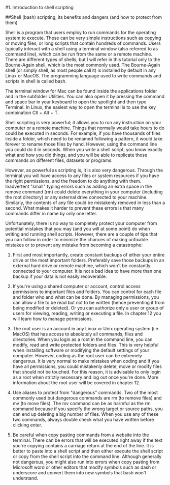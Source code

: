 #1. Introduction to shell scripting

##Shell (bash) scripting, its benefits and dangers (and how to protect from them)

Shell is a program that users employ to run commands for the operating system to execute. These can be very simple instructions such as copying or moving files, or long scripts that contain hundreds of commands. Users typically interact with a shell using a terminal window (also referred to as command line), which can be run from the same or a remote machine. There are different types of shells, but I will refer in this tutorial only to the Bourne-Again shell, which is the most commonly used. The Bourne-Again shell (or simply shell, as most people call it) is installed by default in any Linux or MacOS. The programming language used to write commands and scripts in shell is called bash.

The terminal window for Mac can be found inside the applications folder and in the subfolder Utilities. You can also open it by pressing the command and space bar in your keyboard to open the spotlight and then type Terminal. In Linux, the easiest way to open the terminal is to use the key combination Ctl + Alt + T.

Shell scripting is very powerful; it allows you to run any instruction on your computer or a remote machine. Things that normally would take hours to do could be executed in seconds. For example, if you have thousands of files inside a folder, which need to be renamed following a pattern, it would take forever to rename those files by hand. However, using the command line you could do it in seconds. When you write a shell script, you know exactly what and how you did things, and you will be able to replicate those commands on different files, datasets or programs.

However, as powerful as scripting is, it is also very dangerous. Through the terminal you will have access to any files or system resources if you have the right permissions, and the freedom to do anything with them. Inadvertent "small" typing errors such as adding an extra space in the remove command (rm) could delete everything in your computer (including the root directory) or any external drive connected to your machine. Similarly, the contents of any file could be mistakenly removed in less than a second. What makes it harder to prevent these errors is that many commands differ in name by only one letter.

Unfortunately, there is no way to completely protect your computer from potential mistakes that you may (and you will at some point) do when writing and running shell scripts. However, there are a couple of tips that you can follow in order to minimize the chances of making unfixable mistakes or to prevent any mistake from becoming a catastrophe:

1. First and most importantly, create constant backups of either your entire drive or the most important folders. Preferably save those backups in an external hard drive or remote machine, which won't be constantly connected to your computer. It is not a bad idea to have more than one backup if your data is not easily recoverable.

2. If you're using a shared computer or account, control access permissions to important files and folders. You can control for each file and folder who and what can be done. By managing permissions, you can allow a file to be read but not to be written (hence preventing it from being modified or deleted). Or you can authorize only a user or group of users for viewing, reading, writing or executing a file. In chapter 12 you will learn how to manage permissions.

3. The root user is an account in any Linux or Unix operating system (i.e. MacOS) that has access to absolutely all commands, files and directories. When you login as a root in the command line, you can modify, read and write protected folders and files. This is very helpful when installing software or modifying the default settings of your computer. However, coding as the root user can be extremely dangerous. It is very normal to make mistakes when coding and if you have all permissions, you could mistakenly delete, move or modify files that should not be touched. For this reason, it is advisable to only login as a root when strictly necessary and log out once you're done. More information about the root user will be covered in chapter 12.

4. Use aliases to protect from "dangerous" commands. Two of the most commonly used but dangerous commands are rm (to remove files) and mv (to move files). The mv command can be as harmful as the rm command because if you specify the wrong target or source paths, you can end up deleting a big number of files. When you use any of these two commands, always double check what you have written before clicking enter.

5. Be careful when copy pasting commands from a website into the terminal. There can be errors that will be executed right away if the text you're copying contains a carriage return at the end of the line. It is better to paste into a shell script and then either execute the shell script or copy from the shell script into the command line. Although generally not dangerous, you might also run into errors when copy pasting from Microsoft word or other editors that modify symbols such as dash or underscore and convert them into new symbols that bash won't understand.